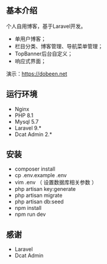 ## 基本介绍

个人自用博客，基于Laravel开发。
- 单用户博客；
- 栏目分类、博客管理、导航菜单管理；
- TopBanner后台自定义；
- 响应式界面；

演示：https://dobeen.net

## 运行环境

- Nginx
- PHP 8.1
- Mysql 5.7
- Laravel 9.*
- Dcat Admin 2.*

## 安装

- composer install
- cp .env.example .env
- vim .env （ 设置数据库相关参数 ）
- php artisan key:generate
- php artisan migrate
- php artisan db:seed
- npm install
- npm run dev

## 感谢
- Laravel
- Dcat Admin
